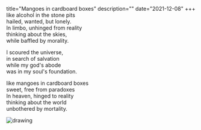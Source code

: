 title="Mangoes in cardboard boxes"
description=""
date="2021-12-08"
+++
like alcohol in the stone pits    
hailed, wanted, but lonely.    
In limbo, unhinged from reality    
thinking about the skies,    
while baffled by morality.    

I scoured the universe,     
in search of salvation    
while my god's abode    
was in my soul's foundation.    

like mangoes in cardboard boxes    
sweet, free from paradoxes    
In heaven, hinged to reality    
thinking about the world    
unbothered by mortality.    

![drawing](/images/mangoes.jpeg)
